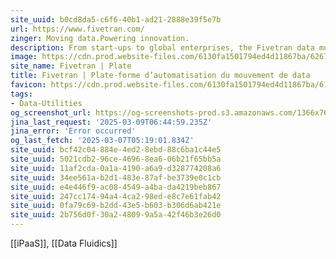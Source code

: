 ```yaml
---
site_uuid: b0cd8da5-c6f6-40b1-ad21-2888e39f5e7b
url: https://www.fivetran.com/
zinger: Moving data.Powering innovation.
description: From start-ups to global enterprises, the Fivetran data movement platform unlocks innovation by accelerating insights, optimizing operations, and powering data-driven decisions.
image: https://cdn.prod.website-files.com/6130fa1501794ed4d11867ba/6267492360c41b79149c466a_fivetran_OGI.png
site_name: Fivetran | Plate
title: Fivetran | Plate-forme d’automatisation du mouvement de data
favicon: https://cdn.prod.website-files.com/6130fa1501794ed4d11867ba/6157393b4dfeb61275ec8f97_color.png
tags:
- Data-Utilities
og_screenshot_url: https://og-screenshots-prod.s3.amazonaws.com/1366x768/80/false/fc9525a0befd2e4bfd611b55b9bb545e68055b53fee17a8b811893cc3ee3dc8e.jpeg
jina_last_request: '2025-03-09T06:44:59.235Z'
jina_error: 'Error occurred'
og_last_fetch: '2025-03-07T05:19:01.834Z'
site_uuid: bcf42c04-884e-4ed2-8ebd-88c6ba1c44e5
site_uuid: 5021cdb2-96ce-4696-8ea6-06b21f65bb5a
site_uuid: 11af2cda-0a1a-4190-a6a9-d328774208a6
site_uuid: 34ee561a-b2d1-483e-87af-be3739e0c1cb
site_uuid: e4e446f9-ac08-4549-a4ba-da4219beb867
site_uuid: 247cc174-94a4-4ca2-98ed-e8c7e61fab42
site_uuid: 0fa79c69-b2dd-43e5-b603-b306d6ab421e
site_uuid: 2b756d0f-30a2-4809-9a5a-42f46b3e26d0
---
```

[[iPaaS]], [[Data Fluidics]]




